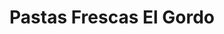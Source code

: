 ---
title: "Pastas Frescas El Gordo"
url: /la-capuera/pastas-frescas-el-gordo/
shop: Lebensmittel
---